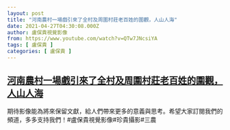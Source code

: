 ```yaml
---
layout: post
title: "河南農村一場戲引來了全村及周圍村莊老百姓的圍觀，人山人海"
date: 2021-04-27T04:30:08.000Z
author: 盧保貴視覺影像
from: https://www.youtube.com/watch?v=QTw7JNcsiYA
tags: [ 盧保貴 ]
categories: [ 盧保貴 ]
---
```

<!--1619497808000-->
[河南農村一場戲引來了全村及周圍村莊老百姓的圍觀，人山人海](https://www.youtube.com/watch?v=QTw7JNcsiYA)
------

<div>
期待影像能為將來保留文獻，給人們帶來更多的意義與思考。希望大家訂閱我們的頻道，多多支持我們！#盧保貴視覺影像#珍貴攝影#三農
</div>
